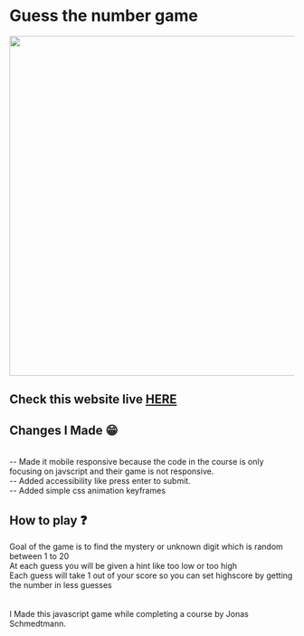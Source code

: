 # Guess the number game

<a href="https://mysterydigit.vercel.app/" ><img width='600px' src='https://github.com/ParallelXL/Guess-The-Number/assets/134038947/8422cae0-05ad-43b6-99a1-f28a47faaa84' /></a>

<h2>Check this website live <a href="https://mysterydigit.vercel.app/" target="_blank">HERE</a></h2>

<h2>Changes I Made 😁</h2>
<br>-- Made it mobile responsive because the code in the course is only focusing on javscript and their game is not responsive.
<br>-- Added accessibility like press enter to submit.
<br>-- Added simple css animation keyframes

<h2>How to play ❓</h2>

Goal of the game is to find the mystery or unknown digit which is random between 1 to 20 <br>
At each guess you will be given a hint like too low or too high <br>
Each guess will take 1 out of your score so you can set highscore by getting the number in less guesses  
<br><br>
I Made this javascript game while completing a course by Jonas Schmedtmann.
